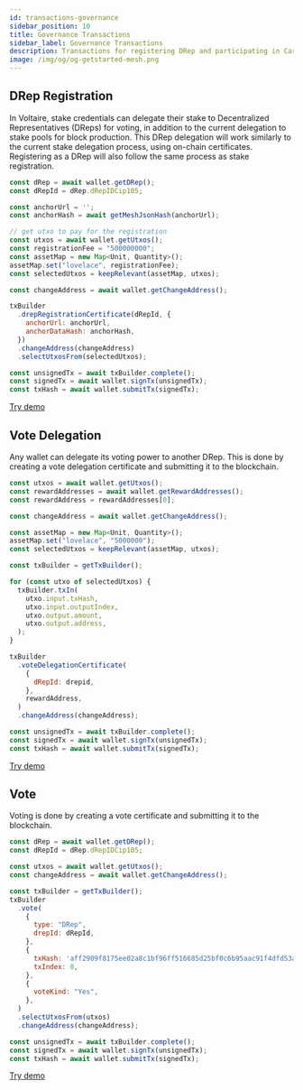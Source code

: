 ```yaml
---
id: transactions-governance
sidebar_position: 10
title: Governance Transactions
sidebar_label: Governance Transactions
description: Transactions for registering DRep and participating in Cardano's on-chain governance
image: /img/og/og-getstarted-mesh.png
---
```


## DRep Registration

In Voltaire, stake credentials can delegate their stake to Decentralized Representatives (DReps) for voting, in addition to the current delegation to stake pools for block production. This DRep delegation will work similarly to the current stake delegation process, using on-chain certificates. Registering as a DRep will also follow the same process as stake registration.

```javascript
const dRep = await wallet.getDRep();
const dRepId = dRep.dRepIDCip105;

const anchorUrl = '';
const anchorHash = await getMeshJsonHash(anchorUrl);

// get utxo to pay for the registration
const utxos = await wallet.getUtxos();
const registrationFee = "500000000";
const assetMap = new Map<Unit, Quantity>();
assetMap.set("lovelace", registrationFee);
const selectedUtxos = keepRelevant(assetMap, utxos);

const changeAddress = await wallet.getChangeAddress();

txBuilder
  .drepRegistrationCertificate(dRepId, {
    anchorUrl: anchorUrl,
    anchorDataHash: anchorHash,
  })
  .changeAddress(changeAddress)
  .selectUtxosFrom(selectedUtxos);

const unsignedTx = await txBuilder.complete();
const signedTx = await wallet.signTx(unsignedTx);
const txHash = await wallet.submitTx(signedTx);
```

[Try demo](https://meshjs.dev/apis/txbuilder/governance#registration)

## Vote Delegation

Any wallet can delegate its voting power to another DRep. This is done by creating a vote delegation certificate and submitting it to the blockchain.

```javascript
const utxos = await wallet.getUtxos();
const rewardAddresses = await wallet.getRewardAddresses();
const rewardAddress = rewardAddresses[0];

const changeAddress = await wallet.getChangeAddress();

const assetMap = new Map<Unit, Quantity>();
assetMap.set("lovelace", "5000000");
const selectedUtxos = keepRelevant(assetMap, utxos);

const txBuilder = getTxBuilder();

for (const utxo of selectedUtxos) {
  txBuilder.txIn(
    utxo.input.txHash,
    utxo.input.outputIndex,
    utxo.output.amount,
    utxo.output.address,
  );
}

txBuilder
  .voteDelegationCertificate(
    {
      dRepId: drepid,
    },
    rewardAddress,
  )
  .changeAddress(changeAddress);

const unsignedTx = await txBuilder.complete();
const signedTx = await wallet.signTx(unsignedTx);
const txHash = await wallet.submitTx(signedTx);
```

[Try demo](https://meshjs.dev/apis/txbuilder/governance#delegation)

## Vote

Voting is done by creating a vote certificate and submitting it to the blockchain.

```javascript
const dRep = await wallet.getDRep();
const dRepId = dRep.dRepIDCip105;

const utxos = await wallet.getUtxos();
const changeAddress = await wallet.getChangeAddress();

const txBuilder = getTxBuilder();
txBuilder
  .vote(
    {
      type: "DRep",
      drepId: dRepId,
    },
    {
      txHash: 'aff2909f8175ee02a8c1bf96ff516685d25bf0c6b95aac91f4dfd53a5c0867cc',
      txIndex: 0,
    },
    {
      voteKind: "Yes",
    },
  )
  .selectUtxosFrom(utxos)
  .changeAddress(changeAddress);

const unsignedTx = await txBuilder.complete();
const signedTx = await wallet.signTx(unsignedTx);
const txHash = await wallet.submitTx(signedTx);
```

[Try demo](https://meshjs.dev/apis/txbuilder/governance#vote)
